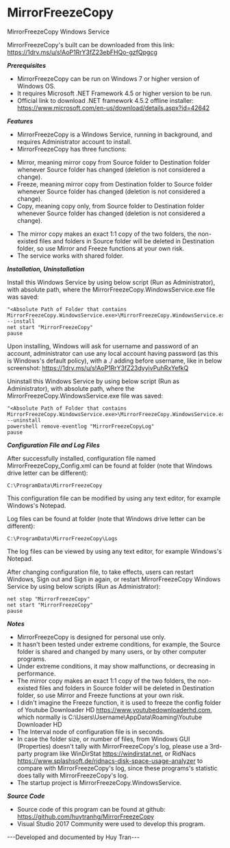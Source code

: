 # MirrorFreezeCopy
MirrorFreezeCopy Windows Service

MirrorFreezeCopy's built can be downloaded from this link: https://1drv.ms/u/s!AoP1RrY3fZ23ebFHQo-gzfQpgcg

***Prerequisites***
- MirrorFreezeCopy can be run on Windows 7 or higher version of Windows OS.
- It requires Microsoft .NET Framework 4.5 or higher version to be run.
- Official link to download .NET framework 4.5.2 offline installer: https://www.microsoft.com/en-us/download/details.aspx?id=42642

***Features***
- MirrorFreezeCopy is a Windows Service, running in background, and requires Administrator account to install.
- MirrorFreezeCopy has three functions:
+ Mirror, meaning mirror copy from Source folder to Destination folder whenever Source folder has changed (deletion is not considered a change).
+ Freeze, meaning mirror copy from Destination folder to Source folder whenever Source folder has changed (deletion is not considered a change).
+ Copy, meaning copy only, from Source folder to Destination folder whenever Source folder has changed (deletion is not considered a change).
- The mirror copy makes an exact 1:1 copy of the two folders, the non-existed files and folders in Source folder will be deleted in Destination folder, so use Mirror and Freeze functions at your own risk.
- The service works with shared folder.

***Installation, Uninstallation***
  
  Install this Windows Service by using below script (Run as Administrator), with absolute path, where the MirrorFreezeCopy.WindowsService.exe file was saved:
	
	"<Absolute Path of Folder that contains MirrorFreezeCopy.WindowsService.exe>\MirrorFreezeCopy.WindowsService.exe" --install
	net start "MirrorFreezeCopy"
	pause
  Upon installing, Windows will ask for username and password of an account, administrator can use any local account having password (as this is Windows's default policy), with a ./ adding before username, like in below screenshot:
  https://1drv.ms/u/s!AoP1RrY3fZ23dyyjvPuhRxYefkQ
  
  Uninstall this Windows Service by using below script (Run as Administrator), with absolute path, where the MirrorFreezeCopy.WindowsService.exe file was saved:
	
	"<Absolute Path of Folder that contains MirrorFreezeCopy.WindowsService.exe>\MirrorFreezeCopy.WindowsService.exe" --uninstall
	powershell remove-eventlog "MirrorFreezeCopyLog"
	pause
	
	
***Configuration File and Log Files***

  After successfully installed, configuration file named MirrorFreezeCopy_Config.xml can be found at folder (note that Windows drive letter can be different):

	C:\ProgramData\MirrorFreezeCopy
	
  This configuration file can be modified by using any text editor, for example Windows's Notepad.
  
  Log files can be found at folder (note that Windows drive letter can be different):
  
	C:\ProgramData\MirrorFreezeCopy\Logs
	
  The log files can be viewed by using any text editor, for example Windows's Notepad.
	
  After changing configuration file, to take effects, users can restart Windows, Sign out and Sign in again, or restart MirrorFreezeCopy Windows Service by using below scripts (Run as Administrator):
	
	net stop "MirrorFreezeCopy"
	net start "MirrorFreezeCopy"
	pause

***Notes***

- MirrorFreezeCopy is designed for personal use only.
- It hasn't been tested under extreme conditions, for example, the Source folder is shared and changed by many users, or by other computer programs.
-	Under extreme conditions, it may show malfunctions, or decreasing in performance.
-	The mirror copy makes an exact 1:1 copy of the two folders, the non-existed files and folders in Source folder will be deleted in Destination folder, so use Mirror and Freeze functions at your own risk.
-	I didn't imagine the Freeze function, it is used to freeze the config folder of Youtube Downloader HD https://www.youtubedownloaderhd.com, which normally is C:\Users\Username\AppData\Roaming\Youtube Downloader HD
- The Interval node of configuration file is in seconds.
- In case the folder size, or number of files, from Windows GUI (Properties) doesn't tally with MirrorFreezeCopy's log, please use a 3rd-party program like WinDirStat https://windirstat.net, or RidNacs https://www.splashsoft.de/ridnacs-disk-space-usage-analyzer to compare with MirrorFreezeCopy's log, since these programs's statistic does tally with MirrorFreezeCopy's log.
- The startup project is MirrorFreezeCopy.WindowsService.
	
***Source Code***
- Source code of this program can be found at github: https://github.com/huytranhg/MirrorFreezeCopy
- Visual Studio 2017 Community were used to develop this program.

---Developed and documented by Huy Tran---

